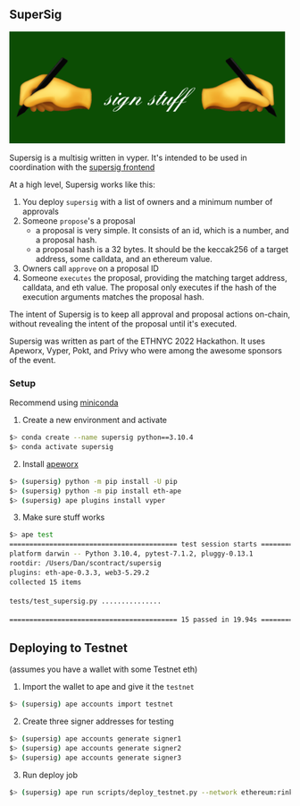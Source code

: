 ## SuperSig
<img src="./assets/supersig_cover.png" alt="sign stuff" width="494" height="200"/>

Supersig is a multisig written in vyper. It's intended to be used in coordination with the [supersig frontend](https://github.com/relyt29/supersig-frontend)

At a high level, Supersig works like this:
1. You deploy `supersig` with a list of owners and a minimum number of approvals
2. Someone `propose`'s a proposal
    - a proposal is very simple. It consists of an id, which is a number, and a proposal hash.
    - a proposal hash is a 32 bytes. It should be the keccak256 of a target address, some calldata, and an ethereum value.
3. Owners call `approve` on a proposal ID
4. Someone `executes` the proposal, providing the matching target address, calldata, and eth value. The proposal only executes if the hash of the execution arguments matches the proposal hash.

The intent of Supersig is to keep all approval and proposal actions on-chain, without revealing the intent of the proposal until it's executed.

Supersig was written as part of the ETHNYC 2022 Hackathon. It uses Apeworx, Vyper, Pokt, and Privy who were among the awesome sponsors of the event.

### Setup
Recommend using [miniconda](https://docs.conda.io/en/latest/miniconda.html)

1. Create a new environment and activate
```sh
$> conda create --name supersig python==3.10.4
$> conda activate supersig
```

2. Install [apeworx](https://www.apeworx.io/)
```sh
$> (supersig) python -m pip install -U pip
$> (supersig) python -m pip install eth-ape
$> (supersig) ape plugins install vyper
```

3. Make sure stuff works
```sh
$> ape test
========================================== test session starts ===========================================
platform darwin -- Python 3.10.4, pytest-7.1.2, pluggy-0.13.1
rootdir: /Users/Dan/scontract/supersig
plugins: eth-ape-0.3.3, web3-5.29.2
collected 15 items                                                                                       

tests/test_supersig.py ...............                                                             [100%]

========================================== 15 passed in 19.94s ===========================================
```

## Deploying to Testnet
(assumes you have a wallet with some Testnet eth)
1. Import the wallet to ape and give it the `testnet`
```sh
$> (supersig) ape accounts import testnet
```

2. Create three signer addresses for testing
```sh
$> (supersig) ape accounts generate signer1
$> (supersig) ape accounts generate signer2
$> (supersig) ape accounts generate signer3
```

3. Run deploy job
```sh
$> (supersig) ape run scripts/deploy_testnet.py --network ethereum:rinkeby
```
